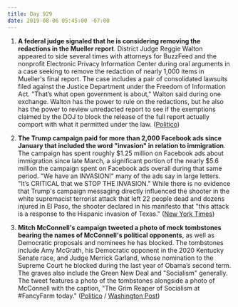 ```yaml
---
title: Day 929
date: 2019-08-06 05:45:00 -07:00
---
```


1. **A federal judge signaled that he is considering removing the redactions in the Mueller report**. District Judge Reggie Walton appeared to side several times with attorneys for BuzzFeed and the nonprofit Electronic Privacy Information Center during oral arguments in a case seeking to remove the redaction of nearly 1,000 items in Mueller's final report. The case includes a pair of consolidated lawsuits filed against the Justice Department under the Freedom of Information Act. "That’s what open government is about," Walton said during one exchange. Walton has the power to rule on the redactions, but he also has the power to review unredacted report to see if the exemptions claimed by the DOJ to block the release of the full report actually comport with what it permitted under the law. ([Politico](https://www.politico.com/story/2019/08/05/judge-signals-interest-in-removing-mueller-report-redactions-1448331))

2. **The Trump campaign paid for more than 2,000 Facebook ads since January that included the word "invasion" in relation to immigration**. The campaign has spent roughly $1.25 million on Facebook ads about immigration since late March, a significant portion of the nearly $5.6 million the campaign spent on Facebook ads overall during that same period. "We have an INVASION!" many of the ads say in large letters. "It’s CRITICAL that we STOP THE INVASION." While there is no evidence that Trump's campaign messaging directly influenced the shooter in the white supremacist terrorist attack that left 22 people dead and dozens injured in El Paso, the shooter declared in his manifesto that "this attack is a response to the Hispanic invasion of Texas." ([New York Times](https://www.nytimes.com/2019/08/05/us/politics/trump-campaign-facebook-ads-invasion.html))

3. **Mitch McConnell's campaign tweeted a photo of mock tombstones bearing the names of McConnell's political opponents**, as well as Democratic proposals and nominees he has blocked. The tombstones include Amy McGrath, his Democratic opponent in the 2020 Kentucky Senate race, and Judge Merrick Garland, whose nomination to the Supreme Court he blocked during the last year of Obama’s second term. The graves also include the Green New Deal and "Socialism" generally. The tweet features a photo of the tombstones alongside a photo of McConnell with the caption, "The Grim Reaper of Socialism at #FancyFarm today." ([Politico](https://www.politico.com/story/2019/08/05/mcconnell-mcgrath-tombstone-tweet-1448627) / [Washington Post](https://www.washingtonpost.com/politics/mcgrath-blasts-mcconnell-over-photo-depicting-her-name-on-a-gravestone/2019/08/05/577362e0-b7ae-11e9-b3b4-2bb69e8c4e39_story.html))